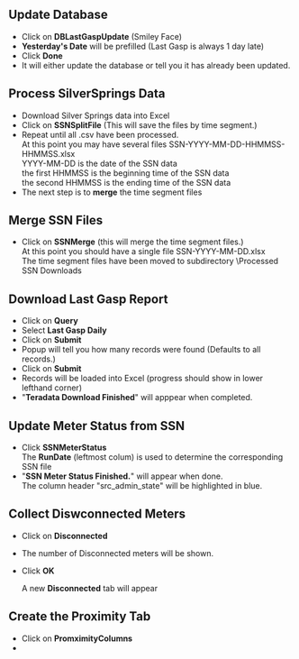 <h2>Update Database</h2>

- Click on <b>DBLastGaspUpdate</b> (Smiley Face)
- <b>Yesterday's Date</b> will be prefilled (Last Gasp is always 1 day late)
- Click <b>Done</b>
- It will either update the database or tell you it has already been updated.

<h2>Process SilverSprings Data</h2>

- Download Silver Springs data into Excel
- Click on <b>SSNSplitFile</b> (This will save the files by time segment.)
- Repeat until all .csv have been processed.  
  At this point you may have several files SSN-YYYY-MM-DD-HHMMSS-HHMMSS.xlsx  
  YYYY-MM-DD is the date of the SSN data  
  the first HHMMSS is the beginning time of the SSN data  
  the second HHMMSS is the ending time of the SSN data
- The next step is to <b>merge</b> the time segment files


<h2>Merge SSN Files</h2>

- Click on <b>SSNMerge</b> (this will merge the time segment files.)  
  At this point you should have a single file SSN-YYYY-MM-DD.xlsx  
  The time segment files have been moved to subdirectory \Processed SSN Downloads

<h2>Download Last Gasp Report</h2>

- Click on <b>Query</b>
- Select <b>Last Gasp Daily</b>
- Click on <b>Submit</b>
- Popup will tell you how many records were found (Defaults to all records.)
- Click on <b>Submit</b>
- Records will be loaded into Excel (progress should show in lower lefthand corner)
- "<b>Teradata Download Finished</b>" will apppear when completed.

<h2>Update Meter Status from SSN</h2>

- Click <b>SSNMeterStatus</b>  
  The <b>RunDate</b> (leftmost colum) is used to determine the corresponding SSN file
- "<b>SSN Meter Status Finished.</b>" will appear when done.  
  The column header "src_admin_state" will be highlighted in blue.
  
<h2>Collect Diswconnected Meters</h2>

- Click on <b>Disconnected</b>
- The number of Disconnected meters will be shown.
- Click <b>OK</b>

  A new <b>Disconnected</b> tab will appear

<h2>Create the Proximity Tab</h2>

- Click on <b>PromximityColumns</b>
-
  
  
<h2>
